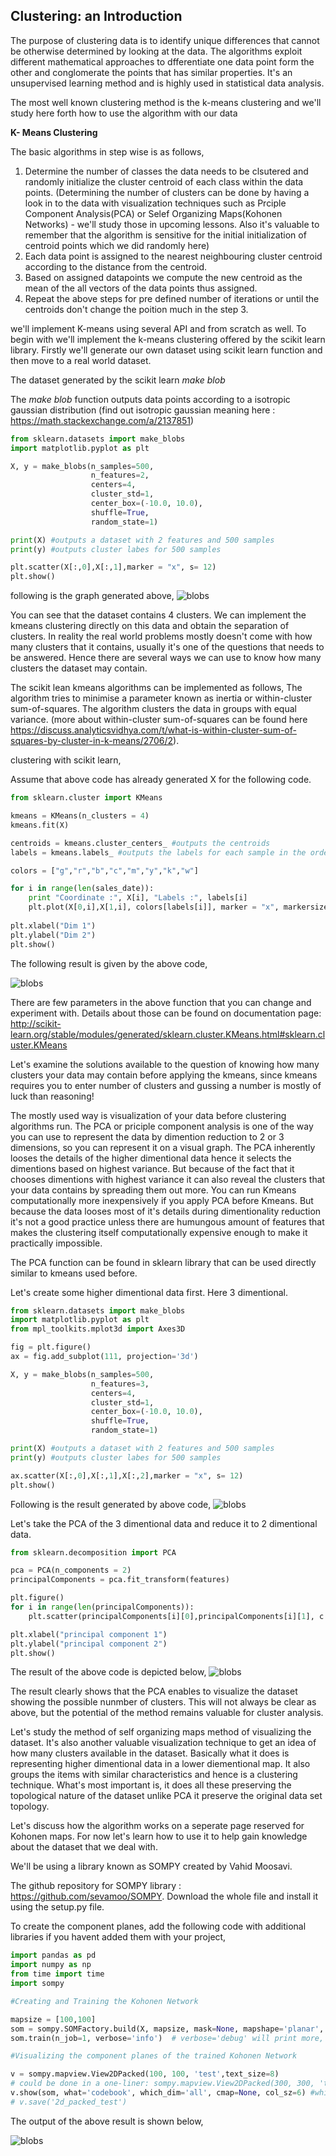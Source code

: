 ## Clustering: an Introduction

The purpose of clustering data is to identify unique differences that cannot be otherwise determined by looking at the data. The algorithms exploit different mathematical approaches to dfferentiate one data point form the other and conglomerate the points that has similar properties. It's an unsupervised learning method and is highly used in statistical data analysis. 

The most well known clustering method is the k-means clustering and we'll study here forth how to use the algorithm with our data

**K- Means Clustering**

The basic algorithms in step wise is as follows, 
  1. Determine the number of classes the data needs to be clsutered and randomly initialize the cluster centroid of each class within the data points. (Determining the number of clusters can be done by having a look in to the data with visualization techniques such as Prciple Component Analysis(PCA) or Selef Organizing Maps(Kohonen Networks) - we'll study those in upcoming lessons. Also it's valuable to remember that the algorithm is sensitive for the initial initialization of centroid points which we did randomly here)
  2. Each data point is assigned to the nearest neighbouring cluster centroid according to the distance from the centroid. 
  3. Based on assigned datapoints we compute the new centroid as the mean of the all vectors of the data points thus assigned. 
  4. Repeat the above steps for pre defined number of iterations or until the centroids don't change the poition much in the step 3. 
  
we'll implement K-means using several API and from scratch as well. To begin with we'll implement the k-means clustering offered by the scikit learn library. Firstly we'll generate our own dataset using scikit learn function and then move to a real world dataset. 

The dataset generated by the scikit learn _make blob_

The _make blob_ function outputs data points according to a isotropic gaussian distribution (find out isotropic gaussian meaning here : https://math.stackexchange.com/a/2137851)
```python
from sklearn.datasets import make_blobs
import matplotlib.pyplot as plt

X, y = make_blobs(n_samples=500,
                  n_features=2,
                  centers=4,
                  cluster_std=1,
                  center_box=(-10.0, 10.0),
                  shuffle=True,
                  random_state=1)

print(X) #outputs a dataset with 2 features and 500 samples
print(y) #outputs cluster labes for 500 samples

plt.scatter(X[:,0],X[:,1],marker = "x", s= 12)
plt.show()
```      
following is the graph generated above, 
<img src="Figure_1.png" alt="blobs" class="inline"/>

You can see that the dataset contains 4 clusters. We can implement the kmeans clustering directly on this data and obtain the separation of clusters. In reality the real world problems mostly doesn't come with how many clusters that it contains, usually it's one of the questions that needs to be answered. Hence there are several ways we can use to know how many clusters the dataset may contain. 

The scikit lean kmeans algorithms can be implemented as follows, 
The algorithm tries to minimise a parameter known as inertia or within-cluster sum-of-squares. The algorithm clusters the data in groups with equal variance. (more about within-cluster sum-of-squares can be found here https://discuss.analyticsvidhya.com/t/what-is-within-cluster-sum-of-squares-by-cluster-in-k-means/2706/2). 

clustering with scikit learn, 

Assume that above code has already generated X for the following code.
```python
from sklearn.cluster import KMeans

kmeans = KMeans(n_clusters = 4)
kmeans.fit(X)

centroids = kmeans.cluster_centers_ #outputs the centroids
labels = kmeans.labels_ #outputs the labels for each sample in the order of given samples

colors = ["g","r","b","c","m","y","k","w"]

for i in range(len(sales_date)):
    print "Coordinate :", X[i], "Labels :", labels[i]
    plt.plot(X[0,i],X[1,i], colors[labels[i]], marker = "x", markersize = 10)
    
plt.xlabel("Dim 1")
plt.ylabel("Dim 2")
plt.show()

```
The following result is given by the above code,

<img src="Figure_2.png" alt="blobs" class="inline"/>

There are few parameters in the above function that you can change and experiment with. Details about those can be found on documentation page: http://scikit-learn.org/stable/modules/generated/sklearn.cluster.KMeans.html#sklearn.cluster.KMeans

Let's examine the solutions available to the question of knowing how many clusters your data may contain before applying the kmeans, since kmeans requires you to enter number of clusters and gussing a number is mostly of luck than reasoning!

The mostly used way is visualization of your data before clustering algorithms run. The PCA or priciple component analysis is one of the way you can use to represent the data by dimention reduction to 2 or 3 dimensions, so you can represent it on a visual graph. The PCA inherently looses the details of the higher dimentional data hence it selects the dimentions based on highest variance. But because of the fact that it chooses dimentions with highest variance it can also reveal the clusters that your data contains by spreading them out more. 
You can run Kmeans computationally more inexpensively if you apply PCA before Kmeans. But because the data looses most of it's details during dimentionality reduction it's not a good practice unless there are humungous amount of features that makes the clustering itself computationally expensive enough to make it practically impossible. 

The PCA function can be found in sklearn library that can be used directly similar to kmeans used before. 

Let's create some higher dimentional data first. Here 3 dimentional. 

```python
from sklearn.datasets import make_blobs
import matplotlib.pyplot as plt
from mpl_toolkits.mplot3d import Axes3D

fig = plt.figure()
ax = fig.add_subplot(111, projection='3d')

X, y = make_blobs(n_samples=500,
                  n_features=3,
                  centers=4,
                  cluster_std=1,
                  center_box=(-10.0, 10.0),
                  shuffle=True,
                  random_state=1)

print(X) #outputs a dataset with 2 features and 500 samples
print(y) #outputs cluster labes for 500 samples

ax.scatter(X[:,0],X[:,1],X[:,2],marker = "x", s= 12)
plt.show()
``` 
Following is the result generated by above code, 
<img src="Figure_3.png" alt="blobs" class="inline"/>

Let's take the PCA of the 3 dimentional data and reduce it to 2 dimentional data. 

```python
from sklearn.decomposition import PCA

pca = PCA(n_components = 2)
principalComponents = pca.fit_transform(features)

plt.figure()
for i in range(len(principalComponents)):
    plt.scatter(principalComponents[i][0],principalComponents[i][1], c = marker_l[i][1], marker = marker_l[i][0])

plt.xlabel("principal component 1")
plt.ylabel("principal component 2")
plt.show()
```
The result of the above code is depicted below, 
<img src="Figure_4.png" alt="blobs" class="inline"/>

The result clearly shows that the PCA enables to visualize the dataset showing the possible nunmber of clusters. This will not always be clear as above, but the potential of the method remains valuable for cluster analysis.

Let's study the method of self organizing maps method of visualizing the dataset. It's also another valuable visualization technique to get an idea of how many clusters available in the dataset. Basically what it does is representing higher dimentional data in a lower diementional map. It also groups the items with similar characteristics and hence is a clustering technique. What's most important is, it does all these preserving the topological nature of the dataset unlike PCA it preserve the original data set topology. 

Let's discuss how the algorithm works on a seperate page reserved for Kohonen maps. For now let's learn how to use it to help gain knowledge about the dataset that we deal with. 

We'll be using a library known as SOMPY created by Vahid Moosavi. 

The github repository for SOMPY library : https://github.com/sevamoo/SOMPY. Download the whole file and install it using the setup.py file. 

To create the component planes, add the following code with additional libraries if you havent added them with your project, 

```python
import pandas as pd
import numpy as np
from time import time
import sompy

#Creating and Training the Kohonen Network

mapsize = [100,100]
som = sompy.SOMFactory.build(X, mapsize, mask=None, mapshape='planar', lattice='rect', normalization='var', initialization='pca', neighborhood='gaussian', training='batch', name='sompy')  # this will use the default parameters, but i can change the initialization and neighborhood methods
som.train(n_job=1, verbose='info')  # verbose='debug' will print more, and verbose=None wont print anything

#Visualizing the component planes of the trained Kohonen Network

v = sompy.mapview.View2DPacked(100, 100, 'test',text_size=8)  
# could be done in a one-liner: sompy.mapview.View2DPacked(300, 300, 'test').show(som)
v.show(som, what='codebook', which_dim='all', cmap=None, col_sz=6) #which_dim='all' default
# v.save('2d_packed_test')
```
The output of the above result is shown below, 

<img src="Figure_5.png" alt="blobs" class="inline"/>




